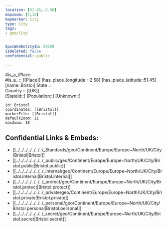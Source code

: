 ```yaml
---
location: [51.45,-2.58] 
mapzoom: [7,12] 
mapmarker: city 
type: City
tags:
- geo/City


SpocWebEntityId: 29359
isDeleted: false
confidential: public

---
```

#is_a_/Place  
#is_a_ :: [[Place]] 
[has_place_longitude::-2.58] 
[has_place_latitude::51.45] 
[name::Bristol] 
State ::  
Country :: [[UK]]  
[StateId::] 
[Population::] 
[Unknown::] 


```leaflet
id: Bristol
coordinates: [[Bristol]] 
markerFile: [[Bristol]] 
defaultZoom: 11 
maxZoom: 18
```


## Confidential Links & Embeds: 
- [[../../../../../../../_Standards/geo/Continent/Europe/Europe~North/UK/City/Bristol|Bristol]] 
- [[../../../../../../../_public/geo/Continent/Europe/Europe~North/UK/City/Bristol.public|Bristol.public]] 
- [[../../../../../../../_internal/geo/Continent/Europe/Europe~North/UK/City/Bristol.internal|Bristol.internal]] 
- [[../../../../../../../_protect/geo/Continent/Europe/Europe~North/UK/City/Bristol.protect|Bristol.protect]] 
- [[../../../../../../../_private/geo/Continent/Europe/Europe~North/UK/City/Bristol.private|Bristol.private]] 
- [[../../../../../../../_personal/geo/Continent/Europe/Europe~North/UK/City/Bristol.personal|Bristol.personal]] 
- [[../../../../../../../_secret/geo/Continent/Europe/Europe~North/UK/City/Bristol.secret|Bristol.secret]] 

